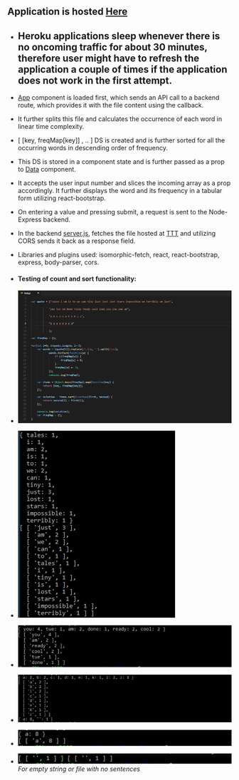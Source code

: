 
## Application is hosted [Here](https://wordsort.herokuapp.com/)
* ## Heroku applications sleep whenever there is no oncoming traffic for about 30 minutes, therefore user might have to refresh the application a couple of times if the application does not work in the first attempt.


* [App](https://github.com/falcon1996/tales/blob/master/words-app/src/App.js) component is loaded first, which sends an API call to a backend route, which provides it with the file content using the callback.

* It further splits this file and calculates the occurrence of each word in linear time complexity.

* [ [key, freqMap[key]] , .. ] DS is created and is further sorted for all the occurring words in descending order of frequency.

* This DS is stored in a component state and is further passed as a prop to [Data](https://github.com/falcon1996/tales/blob/master/words-app/src/Input.js) component.

* It accepts the user input number and slices the incoming array as a prop accordingly. It further displays the word and its frequency in a tabular form utilizing react-bootstrap.

* On entering a value and pressing submit, a request is sent to the Node-Express backend.

* In the backend [server.js](https://github.com/falcon1996/tales/blob/master/server.js), fetches the file hosted at [TTT](http://terriblytinytales.com/test.txt) and utilizing CORS sends it back as a response field.

* Libraries and plugins used: isomorphic-fetch, react, react-bootstrap, express, body-parser, cors.


* #### Testing of count and sort functionality: 

*  ![Test image 1](https://github.com/falcon1996/tales/blob/master/test/test.PNG) 
*  ![Test image 2](https://github.com/falcon1996/tales/blob/master/test/1.PNG) 
*  ![Test image 3](https://github.com/falcon1996/tales/blob/master/test/2.PNG) 
*  ![Test image 4](https://github.com/falcon1996/tales/blob/master/test/3.PNG) 
*  ![Test image 5](https://github.com/falcon1996/tales/blob/master/test/4.PNG) 
*  ![Test image 5](https://github.com/falcon1996/tales/blob/master/test/5.PNG)  *For empty string or file with no sentences*
